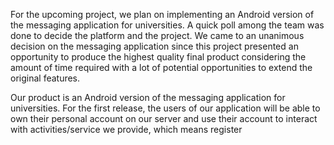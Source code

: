 For the upcoming project, we plan on implementing an Android version of the messaging application for universities. A quick poll among the team was done to decide the platform and the project. We came to an unanimous decision on the messaging application since this project presented an opportunity to produce the highest quality final product considering the amount of time required with a lot of potential opportunities to extend the original features.


Our product is an Android version of the messaging application for universities. For the first release, the users of our application will be able to own their personal account on our server and use their account to interact with activities/service we provide, which means register 
